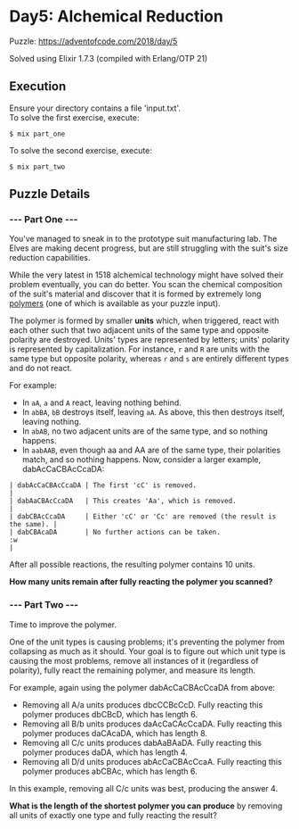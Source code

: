 # Day5: Alchemical Reduction

Puzzle:
https://adventofcode.com/2018/day/5

Solved using Elixir 1.7.3 (compiled with Erlang/OTP 21)

## Execution

Ensure your directory contains a file 'input.txt'.  
To solve the first exercise, execute:

```
$ mix part_one
```

To solve the second exercise, execute:

```
$ mix part_two
```

## Puzzle Details

### --- Part One ---

You've managed to sneak in to the prototype suit manufacturing lab. The Elves are making decent progress, but are still struggling with the suit's size reduction capabilities.

While the very latest in 1518 alchemical technology might have solved their problem eventually, you can do better. You scan the chemical composition of the suit's material and discover that it is formed by extremely long [polymers](https://en.wikipedia.org/wiki/Polymer) (one of which is available as your puzzle input).

The polymer is formed by smaller **units** which, when triggered, react with each other such that two adjacent units of the same type and opposite polarity are destroyed. Units' types are represented by letters; units' polarity is represented by capitalization. For instance, `r` and `R` are units with the same type but opposite polarity, whereas `r` and `s` are entirely different types and do not react.

For example:

* In `aA`, `a` and `A` react, leaving nothing behind.
* In `abBA`, `bB` destroys itself, leaving `aA`. As above, this then destroys itself, leaving nothing.
* In `abAB`, no two adjacent units are of the same type, and so nothing happens.
* In `aabAAB`, even though aa and AA are of the same type, their polarities match, and so nothing happens.
Now, consider a larger example, dabAcCaCBAcCcaDA:

```
| dabAcCaCBAcCcaDA | The first 'cC' is removed.                                |
| dabAaCBAcCcaDA   | This creates 'Aa', which is removed.                      |
| dabCBAcCcaDA     | Either 'cC' or 'Cc' are removed (the result is the same). |
| dabCBAcaDA       | No further actions can be taken.                          :w
|
```
After all possible reactions, the resulting polymer contains 10 units.

**How many units remain after fully reacting the polymer you scanned?**

### --- Part Two ---

Time to improve the polymer.

One of the unit types is causing problems; it's preventing the polymer from collapsing as much as it should. Your goal is to figure out which unit type is causing the most problems, remove all instances of it (regardless of polarity), fully react the remaining polymer, and measure its length.

For example, again using the polymer dabAcCaCBAcCcaDA from above:

* Removing all A/a units produces dbcCCBcCcD. Fully reacting this polymer produces dbCBcD, which has length 6.
* Removing all B/b units produces daAcCaCAcCcaDA. Fully reacting this polymer produces daCAcaDA, which has length 8.
* Removing all C/c units produces dabAaBAaDA. Fully reacting this polymer produces daDA, which has length 4.
* Removing all D/d units produces abAcCaCBAcCcaA. Fully reacting this polymer produces abCBAc, which has length 6.

In this example, removing all C/c units was best, producing the answer 4.

**What is the length of the shortest polymer you can produce** by removing all units of exactly one type and fully reacting the result?
